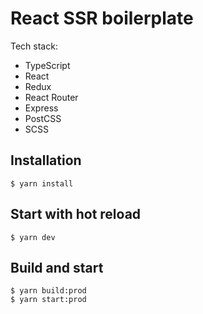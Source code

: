 # React SSR boilerplate

Tech stack:

- TypeScript
- React
- Redux
- React Router
- Express
- PostCSS
- SCSS

## Installation

```shell
$ yarn install
```

## Start with hot reload

```shell
$ yarn dev
```

## Build and start

```shell
$ yarn build:prod
$ yarn start:prod
```
